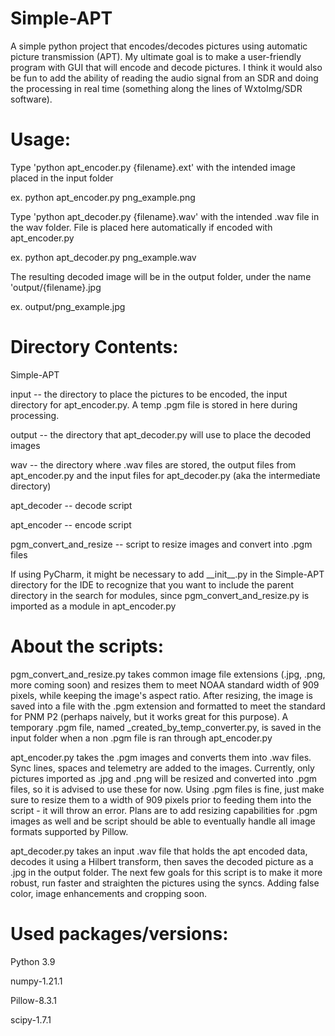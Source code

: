 # Simple-APT 
A simple python project that encodes/decodes pictures using automatic picture transmission (APT). My ultimate goal is to make a user-friendly program with GUI that will encode and decode pictures. I think it would also be fun to add the ability of reading the audio signal from an SDR and doing the processing in real time (something along the lines of WxtoImg/SDR software).

# Usage:
Type 'python apt\_encoder.py {filename}.ext' with the intended image placed in the input folder

  ex. python apt\_encoder.py png\_example.png
 
Type 'python apt\_decoder.py {filename}.wav' with the intended .wav file in the wav folder. File is placed here automatically if encoded with apt\_encoder.py

  ex. python apt\_decoder.py png\_example.wav
  
The resulting decoded image will be in the output folder, under the name 'output/{filename}.jpg

  ex. output/png\_example.jpg

# Directory Contents:
Simple-APT

  input -- the directory to place the pictures to be encoded, the input directory for apt_encoder.py. A temp .pgm file is stored in here during processing.
  
  output -- the directory that apt_decoder.py will use to place the decoded images
  
  wav -- the directory where .wav files are stored, the output files from apt\_encoder.py and the input files for apt\_decoder.py (aka the intermediate directory)
  
  apt\_decoder -- decode script
  
  apt\_encoder -- encode script
  
  pgm\_convert\_and\_resize -- script to resize images and convert into .pgm files
  
  
If using PyCharm, it might be necessary to add \_\_init\_\_.py in the Simple-APT directory for the IDE to recognize that you want to include the parent directory in the search for modules, since pgm_convert_and_resize.py is imported as a module in apt_encoder.py

# About the scripts:

pgm\_convert\_and\_resize.py takes common image file extensions (.jpg, .png, more coming soon) and resizes them to meet NOAA standard width of 909 pixels, while keeping the image's aspect ratio. After resizing, the image is saved into a file with the .pgm extension and formatted to meet the standard for PNM P2 (perhaps naively, but it works great for this purpose). A temporary .pgm file, named \_created\_by\_temp\_converter.py, is saved in the input folder when a non .pgm file is ran through apt\_encoder.py

apt\_encoder.py takes the .pgm images and converts them into .wav files. Sync lines, spaces and telemetry are added to the images. Currently, only pictures imported as .jpg and .png will be resized and converted into .pgm files, so it is advised to use these for now. Using .pgm files is fine, just make sure to resize them to a width of 909 pixels prior to feeding them into the script - it will throw an error. Plans are to add resizing capabilities for .pgm images as well and be script should be able to eventually handle all image formats supported by Pillow.

apt\_decoder.py takes an input .wav file that holds the apt encoded data, decodes it using a Hilbert transform, then saves the decoded picture as a .jpg in the output folder. The next few goals for this script is to make it more robust, run faster and straighten the pictures using the syncs. Adding false color, image enhancements and cropping soon.


# Used packages/versions:
Python 3.9

numpy-1.21.1

Pillow-8.3.1

scipy-1.7.1
